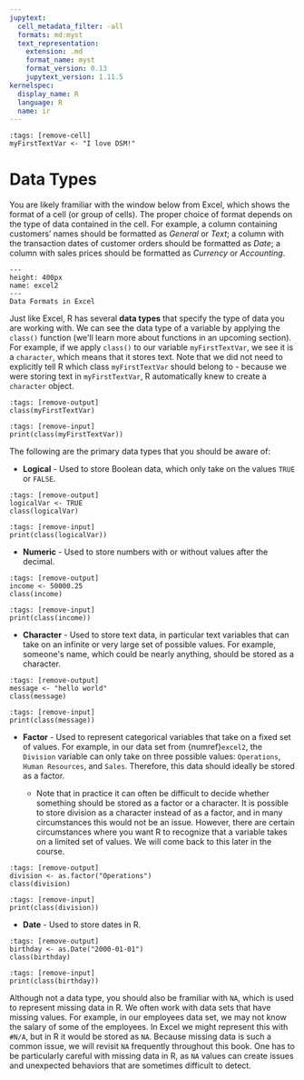 ```yaml
---
jupytext:
  cell_metadata_filter: -all
  formats: md:myst
  text_representation:
    extension: .md
    format_name: myst
    format_version: 0.13
    jupytext_version: 1.11.5
kernelspec:
  display_name: R
  language: R
  name: ir
---
```



```{code-cell}
:tags: [remove-cell]
myFirstTextVar <- "I love DSM!"
```

# Data Types

You are likely framiliar with the window below from Excel, which shows the format of a cell (or group of cells). The proper choice of format depends on the type of data contained in the cell. For example, a column containing customers’ names should be formatted as *General* or *Text*; a column with the transaction dates of customer orders should be formatted as *Date*; a column with sales prices should be formatted as *Currency* or *Accounting*.

```{figure} ../../_build/images/Excel_Formats.png
---
height: 400px
name: excel2
---
Data Formats in Excel
```

Just like Excel, R has several **data types** that specify the type of data you are working with. We can see the data type of a variable by applying the `class()` function (we'll learn more about functions in an upcoming section). For example, if we apply `class()` to our variable `myFirstTextVar`, we see it is a `character`, which means that it stores text. Note that we did not need to explicitly tell R which class `myFirstTextVar` should belong to - because we were storing text in `myFirstTextVar`, R automatically knew to create a `character` object.

```{code-cell}
:tags: [remove-output]
class(myFirstTextVar)
```

```{code-cell}
:tags: [remove-input]
print(class(myFirstTextVar))
```

The following are the primary data types that you should be aware of:

+ **Logical** - Used to store Boolean data, which only take on the values `TRUE` or `FALSE`. 

```{code-cell}
:tags: [remove-output]
logicalVar <- TRUE
class(logicalVar)
```

```{code-cell}
:tags: [remove-input]
print(class(logicalVar))
```

+ **Numeric** - Used to store numbers with or without values after the decimal. 

```{code-cell}
:tags: [remove-output]
income <- 50000.25
class(income)
```

```{code-cell}
:tags: [remove-input]
print(class(income))
```

+ **Character** - Used to store text data, in particular text variables that can take on an infinite or very large set of possible values. For example, someone's name, which could be nearly anything, should be stored as a character.

```{code-cell}
:tags: [remove-output]
message <- "hello world"
class(message)
```

```{code-cell}
:tags: [remove-input]
print(class(message))
```

+ **Factor** - Used to represent categorical variables that take on a fixed set of values. For example, in our data set from  {numref}`excel2`, the `Division` variable can only take on three possible values: `Operations`, `Human Resources`, and `Sales`. Therefore, this data should ideally be stored as a factor.

	+ Note that in practice it can often be difficult to decide whether something should be stored as a factor or a character. It is possible to store division as a character instead of as a factor, and in many circumstances this would not be an issue. However, there are certain circumstances where you want R to recognize that a variable takes on a limited set of values. We will come back to this later in the course.

```{code-cell}
:tags: [remove-output]
division <- as.factor("Operations")
class(division)
```

```{code-cell}
:tags: [remove-input]
print(class(division))
```

+ **Date** - Used to store dates in R.

```{code-cell}
:tags: [remove-output]
birthday <- as.Date("2000-01-01")
class(birthday)
```

```{code-cell}
:tags: [remove-input]
print(class(birthday))
```

Although not a data type, you should also be framiliar with `NA`, which is used to represent missing data in R. We often work with data sets that have missing values. For example, in our employees data set, we may not know the salary of some of the employees. In Excel we might represent this with `#N/A`, but in R it would be stored as `NA`. Because missing data is such a common issue, we will revisit `NA` frequently throughout this book. One has to be particularly careful with missing data in R, as `NA` values can create issues and unexpected behaviors that are sometimes difficult to detect.